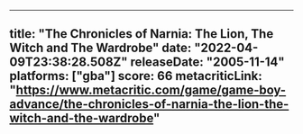 
---
title: "The Chronicles of Narnia: The Lion, The Witch and The Wardrobe"
date: "2022-04-09T23:38:28.508Z"
releaseDate: "2005-11-14"
platforms: ["gba"]
score: 66
metacriticLink: "https://www.metacritic.com/game/game-boy-advance/the-chronicles-of-narnia-the-lion-the-witch-and-the-wardrobe"
---
